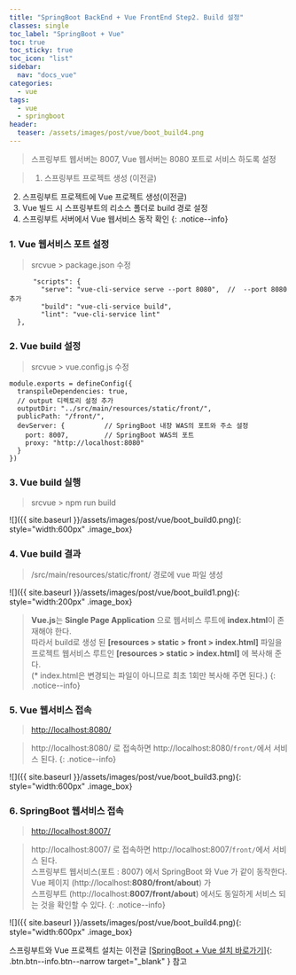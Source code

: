 ```yaml
---
title: "SpringBoot BackEnd + Vue FrontEnd Step2. Build 설정"
classes: single 
toc_label: "SpringBoot + Vue"
toc: true
toc_sticky: true
toc_icon: "list"
sidebar:
  nav: "docs_vue"
categories: 
  - vue
tags:
  - vue
  - springboot
header:
  teaser: /assets/images/post/vue/boot_build4.png    
---
```


> 스프링부트 웹서버는 8007, Vue 웹서버는 8080 포트로 서비스 하도록 설정    

> 1. 스프링부트 프로젝트 생성 (이전글)     
2. 스프링부트 프로젝트에 Vue 프로젝트 생성(이전글)    
3. Vue 빌드 시 스프링부트의 리소스 폴더로 build 경로 설정    
4. 스프링부트 서버에서 Vue 웹서비스 동작 확인
{: .notice--info}

### 1. Vue 웹서비스 포트 설정
> srcvue > package.json 수정        

```
	  "scripts": {
	    "serve": "vue-cli-service serve --port 8080",  //  --port 8080 추가
	    "build": "vue-cli-service build",
	    "lint": "vue-cli-service lint"
  },
```

### 2. Vue build 설정
> srcvue > vue.config.js 수정        

```
module.exports = defineConfig({
  transpileDependencies: true,
  // output 디렉토리 설정 추가
  outputDir: "../src/main/resources/static/front/",   
  publicPath: "/front/",
  devServer: {          // SpringBoot 내장 WAS의 포트와 주소 설정 
    port: 8007,         // SpringBoot WAS의 포트
    proxy: "http://localhost:8080"              
  } 
})
```

### 3. Vue build 실행 
> srcvue > npm run build    

![]({{ site.baseurl }}/assets/images/post/vue/boot_build0.png){: style="width:600px" .image_box}    

### 4. Vue build 결과    
> /src/main/resources/static/front/ 경로에 vue 파일 생성

![]({{ site.baseurl }}/assets/images/post/vue/boot_build1.png){: style="width:200px" .image_box}    

> **Vue.js**는 **Single Page Application** 으로 웹서비스 루트에 **index.html**이 존재해야 한다.    
따라서 build로 생성 된 **[resources > static > front > index.html]** 파일을     
프로젝트 웹서비스 루트인 **[resources > static > index.html]** 에 복사해 준다.     
(* index.html은 변경되는 파일이 아니므로 최초 1회만 복사해 주면 된다.)
{: .notice--info}

### 5. Vue 웹서비스 접속
> [http://localhost:8080/](http://localhost:8080/)    

> http://localhost:8080/ 로 접속하면 http://localhost:8080/`front/`에서 서비스 된다.
{: .notice--info}

![]({{ site.baseurl }}/assets/images/post/vue/boot_build3.png){: style="width:600px" .image_box}

### 6. SpringBoot 웹서비스 접속
> [http://localhost:8007/](http://localhost:8007/)    


> http://localhost:8007/ 로 접속하면 http://localhost:8007/`front/`에서 서비스 된다.        
스프링부트 웹서비스(포트 : 8007) 에서 SpringBoot 와 Vue 가 같이 동작한다.    
Vue 페이지 (http://localhost:**8080/front/about**) 가    
스프링부트 (http://localhost:**8007/front/about**) 에서도 동일하게 서비스 되는 것을 확인할 수 있다.
{: .notice--info}

![]({{ site.baseurl }}/assets/images/post/vue/boot_build4.png){: style="width:600px" .image_box}


스프링부트와 Vue 프로젝트 설치는 이전글 [[SpringBoot + Vue 설치 바로가기]](/vue/springboot-vue/){: .btn.btn--info.btn--narrow target="_blank" } 참고